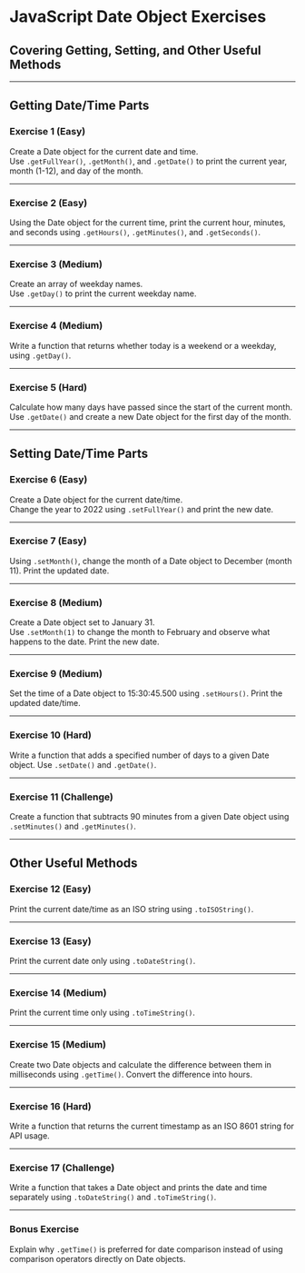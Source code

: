 # JavaScript Date Object Exercises

## Covering Getting, Setting, and Other Useful Methods

---

## Getting Date/Time Parts

### Exercise 1 (Easy)

Create a Date object for the current date and time.  
Use `.getFullYear()`, `.getMonth()`, and `.getDate()` to print the current year, month (1-12), and day of the month.

---

### Exercise 2 (Easy)

Using the Date object for the current time, print the current hour, minutes, and seconds using `.getHours()`, `.getMinutes()`, and `.getSeconds()`.

---

### Exercise 3 (Medium)

Create an array of weekday names.  
Use `.getDay()` to print the current weekday name.

---

### Exercise 4 (Medium)

Write a function that returns whether today is a weekend or a weekday, using `.getDay()`.

---

### Exercise 5 (Hard)

Calculate how many days have passed since the start of the current month. Use `.getDate()` and create a new Date object for the first day of the month.

---

## Setting Date/Time Parts

### Exercise 6 (Easy)

Create a Date object for the current date/time.  
Change the year to 2022 using `.setFullYear()` and print the new date.

---

### Exercise 7 (Easy)

Using `.setMonth()`, change the month of a Date object to December (month 11). Print the updated date.

---

### Exercise 8 (Medium)

Create a Date object set to January 31.  
Use `.setMonth(1)` to change the month to February and observe what happens to the date. Print the new date.

---

### Exercise 9 (Medium)

Set the time of a Date object to 15:30:45.500 using `.setHours()`. Print the updated date/time.

---

### Exercise 10 (Hard)

Write a function that adds a specified number of days to a given Date object. Use `.setDate()` and `.getDate()`.

---

### Exercise 11 (Challenge)

Create a function that subtracts 90 minutes from a given Date object using `.setMinutes()` and `.getMinutes()`.

---

## Other Useful Methods

### Exercise 12 (Easy)

Print the current date/time as an ISO string using `.toISOString()`.

---

### Exercise 13 (Easy)

Print the current date only using `.toDateString()`.

---

### Exercise 14 (Medium)

Print the current time only using `.toTimeString()`.

---

### Exercise 15 (Medium)

Create two Date objects and calculate the difference between them in milliseconds using `.getTime()`. Convert the difference into hours.

---

### Exercise 16 (Hard)

Write a function that returns the current timestamp as an ISO 8601 string for API usage.

---

### Exercise 17 (Challenge)

Write a function that takes a Date object and prints the date and time separately using `.toDateString()` and `.toTimeString()`.

---

### Bonus Exercise

Explain why `.getTime()` is preferred for date comparison instead of using comparison operators directly on Date objects.

